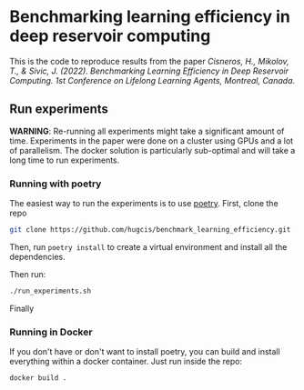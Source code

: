 # Benchmarking learning efficiency in deep reservoir computing

This is the code to reproduce results from the paper *Cisneros, H., Mikolov, T.,
& Sivic, J. (2022). Benchmarking Learning Efficiency in Deep Reservoir
Computing. 1st Conference on Lifelong Learning Agents, Montreal, Canada*.

## Run experiments

**WARNING**: Re-running all experiments might take a significant amount of time.
Experiments in the paper were done on a cluster using GPUs and a lot of
parallelism. The docker solution is particularly sub-optimal and will take a
long time to run experiments.

### Running with poetry

The easiest way to run the experiments is to use
[poetry](https://python-poetry.org/). First, clone the repo 
 
```sh
git clone https://github.com/hugcis/benchmark_learning_efficiency.git
```

Then, run `poetry install` to create a virtual environment and install all
the dependencies.

Then run: 
```sh
./run_experiments.sh
```

Finally

### Running in Docker

If you don't have or don't want to install poetry, you can build and install
everything within a docker container. Just run inside the repo:

``` sh
docker build .
```


